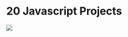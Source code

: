 # 20 Javascript Projects

<img src="https://img.shields.io/github/repo-size/itsankitpatel/20-Javascript-Projects" >

